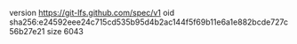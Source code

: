 version https://git-lfs.github.com/spec/v1
oid sha256:e24592eee24c715cd535b95d4b2ac144f5f69b11e6a1e882bcde727c56b27e21
size 6043

